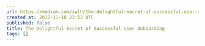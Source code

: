 ```yaml
---
url: https://medium.com/swlh/the-delightful-secret-of-successful-user-onboarding-79b6f1fd4871?source=rss----f5af2b715248---4
created_at: 2017-11-18 23:53 UTC
published: false
title: The Delightful Secret of Successful User Onboarding
tags: []
---
```



